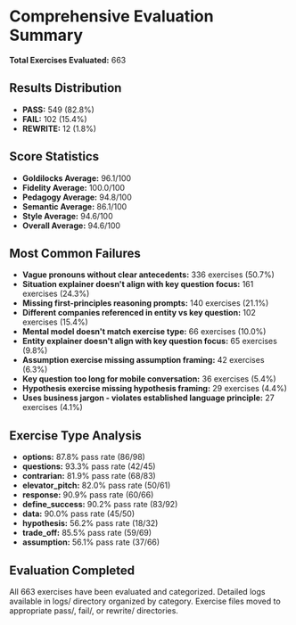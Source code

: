 # Comprehensive Evaluation Summary

**Total Exercises Evaluated:** 663

## Results Distribution

- **PASS:** 549 (82.8%)
- **FAIL:** 102 (15.4%)
- **REWRITE:** 12 (1.8%)

## Score Statistics

- **Goldilocks Average:** 96.1/100
- **Fidelity Average:** 100.0/100
- **Pedagogy Average:** 94.8/100
- **Semantic Average:** 86.1/100
- **Style Average:** 94.6/100
- **Overall Average:** 94.6/100

## Most Common Failures

- **Vague pronouns without clear antecedents:** 336 exercises (50.7%)
- **Situation explainer doesn't align with key question focus:** 161 exercises (24.3%)
- **Missing first-principles reasoning prompts:** 140 exercises (21.1%)
- **Different companies referenced in entity vs key question:** 102 exercises (15.4%)
- **Mental model doesn't match exercise type:** 66 exercises (10.0%)
- **Entity explainer doesn't align with key question focus:** 65 exercises (9.8%)
- **Assumption exercise missing assumption framing:** 42 exercises (6.3%)
- **Key question too long for mobile conversation:** 36 exercises (5.4%)
- **Hypothesis exercise missing hypothesis framing:** 29 exercises (4.4%)
- **Uses business jargon - violates established language principle:** 27 exercises (4.1%)

## Exercise Type Analysis

- **options:** 87.8% pass rate (86/98)
- **questions:** 93.3% pass rate (42/45)
- **contrarian:** 81.9% pass rate (68/83)
- **elevator_pitch:** 82.0% pass rate (50/61)
- **response:** 90.9% pass rate (60/66)
- **define_success:** 90.2% pass rate (83/92)
- **data:** 90.0% pass rate (45/50)
- **hypothesis:** 56.2% pass rate (18/32)
- **trade_off:** 85.5% pass rate (59/69)
- **assumption:** 56.1% pass rate (37/66)

## Evaluation Completed

All 663 exercises have been evaluated and categorized.
Detailed logs available in logs/ directory organized by category.
Exercise files moved to appropriate pass/, fail/, or rewrite/ directories.
